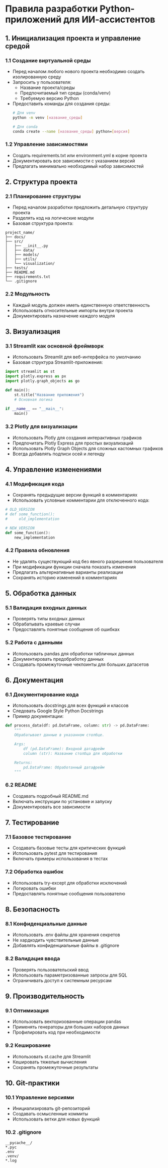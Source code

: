 # Правила разработки Python-приложений для ИИ-ассистентов

## 1. Инициализация проекта и управление средой

### 1.1 Создание виртуальной среды
- Перед началом любого нового проекта необходимо создать изолированную среду
- Запросить у пользователя:
  - Название проекта/среды
  - Предпочитаемый тип среды (conda/venv)
  - Требуемую версию Python
- Предоставить команды для создания среды:
  ```bash
  # Для venv
  python -m venv [название_среды]
  
  # Для conda
  conda create --name [название_среды] python=[версия]
  ```

### 1.2 Управление зависимостями
- Создать requirements.txt или environment.yml в корне проекта
- Документировать все зависимости с указанием версий
- Предлагать минимально необходимый набор зависимостей

## 2. Структура проекта

### 2.1 Планирование структуры
- Перед началом разработки предложить детальную структуру проекта
- Разделять код на логические модули
- Базовая структура проекта:
```
project_name/
├── docs/
├── src/
│   ├── __init__.py
│   ├── data/
│   ├── models/
│   ├── utils/
│   └── visualization/
├── tests/
├── README.md
├── requirements.txt
└── .gitignore
```

### 2.2 Модульность
- Каждый модуль должен иметь единственную ответственность
- Использовать относительные импорты внутри проекта
- Документировать назначение каждого модуля

## 3. Визуализация

### 3.1 Streamlit как основной фреймворк
- Использовать Streamlit для веб-интерфейса по умолчанию
- Базовая структура Streamlit-приложения:
```python
import streamlit as st
import plotly.express as px
import plotly.graph_objects as go

def main():
    st.title("Название приложения")
    # Основная логика
    
if __name__ == "__main__":
    main()
```

### 3.2 Plotly для визуализации
- Использовать Plotly для создания интерактивных графиков
- Предпочитать Plotly Express для простых визуализаций
- Использовать Plotly Graph Objects для сложных кастомных графиков
- Всегда добавлять подписи осей и легенду

## 4. Управление изменениями

### 4.1 Модификация кода
- Сохранять предыдущие версии функций в комментариях
- Использовать условные комментарии для отключенного кода:
```python
# OLD_VERSION
# def some_function():
#     old_implementation

# NEW_VERSION
def some_function():
    new_implementation
```

### 4.2 Правила обновления
- Не удалять существующий код без явного разрешения пользователя
- При модификации функции сначала показать изменения
- Предлагать альтернативные варианты реализации
- Сохранять историю изменений в комментариях

## 5. Обработка данных

### 5.1 Валидация входных данных
- Проверять типы входных данных
- Обрабатывать краевые случаи
- Предоставлять понятные сообщения об ошибках

### 5.2 Работа с данными
- Использовать pandas для обработки табличных данных
- Документировать предобработку данных
- Создавать промежуточные чекпоинты для больших датасетов

## 6. Документация

### 6.1 Документирование кода
- Использовать docstrings для всех функций и классов
- Следовать Google Style Python Docstrings
- Пример документации:
```python
def process_data(df: pd.DataFrame, column: str) -> pd.DataFrame:
    """
    Обрабатывает данные в указанном столбце.

    Args:
        df (pd.DataFrame): Входной датафрейм
        column (str): Название столбца для обработки

    Returns:
        pd.DataFrame: Обработанный датафрейм
    """
```

### 6.2 README
- Создавать подробный README.md
- Включать инструкции по установке и запуску
- Документировать все зависимости

## 7. Тестирование

### 7.1 Базовое тестирование
- Создавать базовые тесты для критических функций
- Использовать pytest для тестирования
- Включать примеры использования в тестах

### 7.2 Обработка ошибок
- Использовать try-except для обработки исключений
- Логировать ошибки
- Предоставлять понятные сообщения пользователю

## 8. Безопасность

### 8.1 Конфиденциальные данные
- Использовать .env файлы для хранения секретов
- Не хардкодить чувствительные данные
- Добавлять конфиденциальные файлы в .gitignore

### 8.2 Валидация ввода
- Проверять пользовательский ввод
- Использовать параметризованные запросы для SQL
- Ограничивать доступ к системным ресурсам

## 9. Производительность

### 9.1 Оптимизация
- Использовать векторизованные операции pandas
- Применять генераторы для больших наборов данных
- Профилировать код при необходимости

### 9.2 Кеширование
- Использовать st.cache для Streamlit
- Кешировать тяжелые вычисления
- Сохранять промежуточные результаты

## 10. Git-практики

### 10.1 Управление версиями
- Инициализировать git-репозиторий
- Создавать осмысленные коммиты
- Использовать ветки для новых функций

### 10.2 .gitignore
```
__pycache__/
*.pyc
.env
.venv/
*.log
```